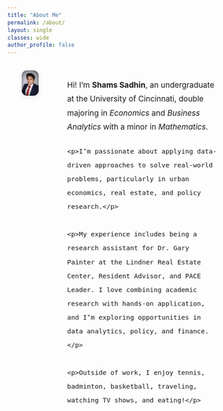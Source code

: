```yaml
---
title: "About Me"
permalink: /about/
layout: single
classes: wide
author_profile: false
---
```


<style>
  .bio-container {
    display: flex;
    align-items: flex-start;
    justify-content: flex-start;
    gap: 4rem;
    max-width: 90vw; /* 🟢 Nearly full width */
    margin: 2rem auto;
    padding: 0 2rem;
  }

  .bio-image img {
    width: 280px;
    border-radius: 12px;
    box-shadow: 0 4px 12px rgba(0, 0, 0, 0.08);
  }

  .bio-text {
    font-size: 1.08rem;
    line-height: 1.8;
    max-width: 100%;
  }

  .bio-text p {
    margin-bottom: 1.5rem;
  }
</style>

<div class="bio-container">
  <div class="bio-image">
    <img src="/assets/images/biopic.jpg" alt="Shams Sadhin headshot" />
  </div>

  <div class="bio-text">
    <p>Hi! I’m <strong>Shams Sadhin</strong>, an undergraduate at the University of Cincinnati, double majoring in <em>Economics</em> and <em>Business Analytics</em> with a minor in <em>Mathematics</em>.</p>

    <p>I’m passionate about applying data-driven approaches to solve real-world problems, particularly in urban economics, real estate, and policy research.</p>

    <p>My experience includes being a research assistant for Dr. Gary Painter at the Lindner Real Estate Center, Resident Advisor, and PACE Leader. I love combining academic research with hands-on application, and I’m exploring opportunities in data analytics, policy, and finance.</p>

    <p>Outside of work, I enjoy tennis, badminton, basketball, traveling, watching TV shows, and eating!</p>
  </div>
</div>

